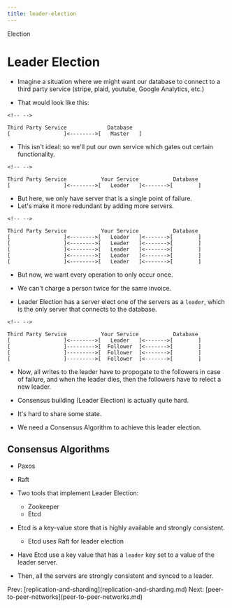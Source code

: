 ```yaml
---
title: leader-election
---
```


Election

# Leader Election

- Imagine a situation where we might want our database to connect to a
  third party service (stripe, plaid, youtube, Google Analytics, etc.)

- That would look like this:

```{=html}
<!-- -->
```

    Third Party Service             Database
    [                 ]<-------->[   Master   ]

- This isn\'t ideal: so we\'ll put our own service which gates out
  certain functionality.

```{=html}
<!-- -->
```

    Third Party Service           Your Service           Database
    [                 ]<-------->[   Leader   ]<------->[        ]

- But here, we only have server that is a single point of failure.
- Let\'s make it more redundant by adding more servers.

```{=html}
<!-- -->
```

    Third Party Service           Your Service           Database
    [                 ]<-------->[   Leader   ]<------->[        ]
    [                 ]<-------->[   Leader   ]<------->[        ]
    [                 ]<-------->[   Leader   ]<------->[        ]
    [                 ]<-------->[   Leader   ]<------->[        ]
    [                 ]<-------->[   Leader   ]<------->[        ]

- But now, we want every operation to only occur once.

- We can\'t charge a person twice for the same invoice.

- Leader Election has a server elect one of the servers as a `leader`,
  which is the only server that connects to the database.

```{=html}
<!-- -->
```

    Third Party Service           Your Service           Database
    [                 ]<-------->[   Leader   ]<------->[        ]
    [                 ]--------->[  Follower  ]<------->[        ]
    [                 ]--------->[  Follower  ]<------->[        ]
    [                 ]--------->[  Follower  ]<------->[        ]

- Now, all writes to the leader have to propogate to the followers in
  case of failure, and when the leader dies, then the followers have
  to relect a new leader.

- Consensus building (Leader Election) is actually quite hard.

- It\'s hard to share some state.

- We need a Consensus Algorithm to achieve this leader election.

## Consensus Algorithms

- Paxos

- Raft

- Two tools that implement Leader Election:

  - Zookeeper
  - Etcd

- Etcd is a key-value store that is highly available and strongly
  consistent.

  - Etcd uses Raft for leader election

- Have Etcd use a key value that has a `leader` key set to a value of
  the leader server.

- Then, all the servers are strongly consistent and synced to a
  leader.

Prev:
\[replication-and-sharding](replication-and-sharding.md)
Next:
\[peer-to-peer-networks](peer-to-peer-networks.md)
